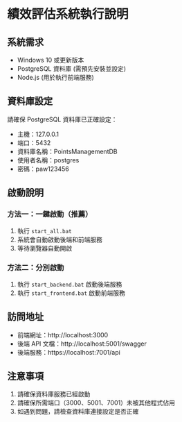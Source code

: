 # 績效評估系統執行說明

## 系統需求
- Windows 10 或更新版本
- PostgreSQL 資料庫 (需預先安裝並設定)
- Node.js (用於執行前端服務)

## 資料庫設定
請確保 PostgreSQL 資料庫已正確設定：
- 主機：127.0.0.1
- 端口：5432
- 資料庫名稱：PointsManagementDB
- 使用者名稱：postgres
- 密碼：paw123456

## 啟動說明

### 方法一：一鍵啟動（推薦）
1. 執行 `start_all.bat`
2. 系統會自動啟動後端和前端服務
3. 等待瀏覽器自動開啟

### 方法二：分別啟動
1. 執行 `start_backend.bat` 啟動後端服務
2. 執行 `start_frontend.bat` 啟動前端服務

## 訪問地址
- 前端網址：http://localhost:3000
- 後端 API 文檔：http://localhost:5001/swagger
- 後端服務：https://localhost:7001/api

## 注意事項
1. 請確保資料庫服務已經啟動
2. 請確保所需端口（3000、5001、7001）未被其他程式佔用
3. 如遇到問題，請檢查資料庫連接設定是否正確

